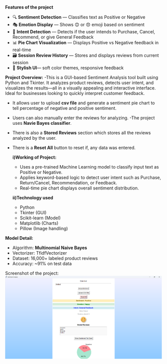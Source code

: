 **Features of the project**

- 🔍 **Sentiment Detection** — Classifies text as Positive or Negative
- 🎭 **Emotion Display** — Shows 😊 or 😞 emoji based on sentiment
- 🎯 **Intent Detection** — Detects if the user intends to Purchase, Cancel, Recommend, or give General Feedback
- 📊 **Pie Chart Visualization** — Displays Positive vs Negative feedback in real-time
- 🗃 **Session Review History** — Stores and displays reviews from current session
- 🎨 **Stylish UI**— soft color themes, responsive feedback


**Project Overview:**
-This is a GUI-based Sentiment Analysis tool built using Python and Tkinter. It analyzes product reviews, detects user intent, and visualizes the results—all in a visually appealing and interactive interface.      Ideal for businesses looking to quickly interpret customer feedback.
- It allows user to upload **csv file** and generate a sentiment pie chart to tell percentage of negative and positive sentiment.
- Users can also manually enter the reviews for analyzing.
 -The project uses **Navie Bayes classifier**.
- There is also a **Stored Reviews** section which stores all the reviews analyzed by the user.
- There is a **Reset All** button to reset if, any data was entered.

  **i)Working of Project:**
  - Uses a pre-trained Machine Learning model to classify input text as Positive or Negative.
  - Applies keyword-based logic to detect user intent such as Purchase, Return/Cancel,   Recommendation, or Feedback.
  - Real-time pie chart displays overall sentiment distribution.
  
  **ii)Technology used**
  - Python
  - Tkinter (GUI)
  - Scikit-learn (Model)
  - Matplotlib (Charts)
  - Pillow (Image handling)
 
 **Model Detail:**
 - Algorithm: **Multinomial Naive Bayes**
 - Vectorizer: TfidfVectorizer
- Dataset: 16,000+ labeled product reviews
- Accuracy: ~91% on test data


Screenshot of the project:
![App Screenshot](sentiment_analysis_project_screenshot.png)
